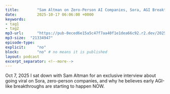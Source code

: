 ```yaml
---
title:        "Sam Altman on Zero-Person AI Companies, Sora, AGI Breakthroughs, and more"
date:         2025-10-17 06:06:08 +0000
keywords:
- tag1
- tag2
mp3-url:      "https://pub-0eced6e15a5c47f7aa40f1e1dea66c92.r2.dev/2025-10-17-altman-rowan-cheung.mp3"
mp3-size:  "21334947"
episode-type: 
explicit:     "no"
block:        "no" # no means it is published
layout: podcast
excerpt_separator: <!--more-->
---
```

Oct 7, 2025
I sat down with Sam Altman for an exclusive interview about going viral on Sora, zero-person companies, and why he believes early AGI-like breakthroughs are starting to happen NOW.
<!--more-->
